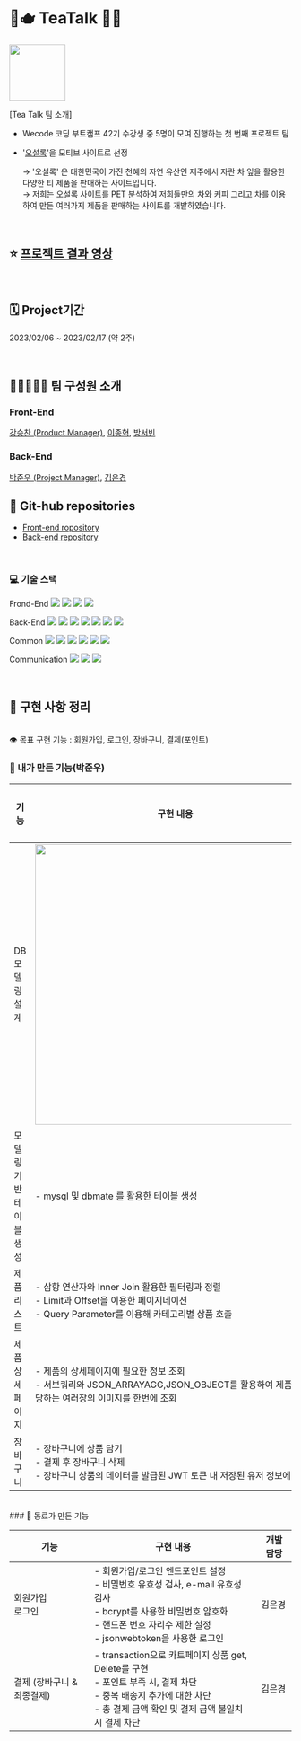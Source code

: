 # 🌳🫖 TeaTalk 🍃🍵

<img src = "https://cdn-icons-png.flaticon.com/512/5303/5303997.png" width = "100" height = "100">


[Tea Talk 팀 소개]
- Wecode 코딩 부트캠프 42기 수강생 중 5명이 모여 진행하는 첫 번째 프로젝트 팀
- '[오설록](https://www.osulloc.com/kr/ko)'을 모티브 사이트로 선정

  → '오설록' 은 대한민국이 가진 천혜의 자연 유산인 제주에서 자란 차 잎을 활용한 다양한 티 제품을 판매하는 사이트입니다.
  <br>
  → 저희는 오설록 사이트를 PET 분석하여 저희들만의 차와 커피 그리고 차를 이용하여 만든 여러가지 제품을 판매하는 사이트를 개발하였습니다.

<br>

## ⭐️ [프로젝트 결과 영상](https://youtu.be/LW9Ws-q5GtY)

<br>

## 🗓 Project기간

2023/02/06 ~ 2023/02/17 (약 2주)

<br>

## 👩‍👧👨‍👨‍👦 팀 구성원 소개

### Front-End

[강승찬 (Product Manager)](https://github.com/seungchannn), [이종혁](https://github.com/HYUK9086), [방서빈](https://github.com/seobinbang7)

### Back-End

[박준우 (Project Manager)](https://github.com/Indobobusang), [김은경](https://github.com/Silver-bell11)

## 📒 Git-hub repositories

- [Front-end ropository](https://github.com/wecode-bootcamp-korea/42-1st-TeaTalk-frontend)
- [Back-end repository](https://github.com/wecode-bootcamp-korea/42-1st-TeaTalk-backend)

<br>

### 💻 기술 스택

Frond-End
<img src="https://img.shields.io/badge/Javscript-F7DF1E?style=flat&amp;logo=javascript&amp;logoColor=white">
<img src="https://img.shields.io/badge/React.js-61DAFB?style=flat&amp;logo=React&amp;logoColor=white">
<img src="https://img.shields.io/badge/sass-CC6699?style=flat&amp;logo=sass&amp;logoColor=white">
<img src="https://img.shields.io/badge/React Router-CA4245?style=flat&amp;logo=ReactRouter&amp;logoColor=white">

Back-End
<img src="https://img.shields.io/badge/Node.js-339933?style=flat&amp;logo=Node.js&amp;logoColor=white">
<img src="https://img.shields.io/badge/Nodemon-76D04B?style=flat&amp;logo=Nodemon&amp;logoColor=white">
<img src="https://img.shields.io/badge/Express-000000?style=flat&amp;logo=Express&amp;logoColor=white">
<img src="https://img.shields.io/badge/MySQL-4479A1?style=flat&amp;logo=MySQL&amp;logoColor=white">
<img src="https://img.shields.io/badge/JWT-CC6699?style=flat&amp;logo=JSON&amp;logoColor=white">
<img src="https://img.shields.io/badge/Dbmate-009DC7?style=flat&amp;logo=Bcrypt&amp;logoColor=white">
<img src="https://img.shields.io/badge/Bcrypt-CA424?style=flat&amp;logo=Bcrypt&amp;logoColor=white">

Common
<img src="https://img.shields.io/badge/Git-F05032?style=flat&amp;logo=Git&amp;logoColor=white">
<img src="https://img.shields.io/badge/GitHub-181717?style=flat&amp;logo=GitHub&amp;logoColor=white">
<img src="https://img.shields.io/badge/Prettier-F7B93E?style=flat&amp;logo=prettier&amp;logoColor=white">
<img src="https://img.shields.io/badge/RestfulAPI-F7533E?style=flat&amp;logo=RestfulAPII&amp;logoColor=white">
<img src="https://img.shields.io/badge/VSCode-007ACC?style=flat&amp;logo=Visual Studio Code&amp;logoColor=white">
<img src="https://img.shields.io/badge/Postman-FF6C37?style=flat&amp;logo=Postman Code&amp;logoColor=white">

Communication
<img src="https://img.shields.io/badge/Slack-4A154B?style=flat&amp;logo=Slack&amp;logoColor=white">
<img src="https://img.shields.io/badge/Trello-0052CC?style=flat&amp;logo=Trello&amp;logoColor=white">
<img src="https://img.shields.io/badge/Notion-000000?style=flat&amp;logo=Notion&amp;logoColor=white">

<br>

## 🧩 구현 사항 정리

<br>
👁️ 목표 구현 기능 : 회원가입, 로그인, 장바구니, 결제(포인트)

<br>

### 💾 내가 만든 기능(박준우)

| 기능                              | 구현 내용                                                                                                                                                                                        | 개발 담당          |
| --------------------------------- | ------------------------------------------------------------------------------------------------------------------------------------------------------------------------------------------------ | ------------------ |
| DB 모델링 설계                    | <img src="https://user-images.githubusercontent.com/112492840/219868842-940f5974-cc6d-4181-a4f4-c35c457446b5.png" width = "500">                                                                                                                           | 박준우(나) <br> 김은경 |
| 모델링 기반 테이블 생성           | - mysql 및 dbmate 를 활용한 테이블 생성                                                                                                                                                          | 박준우 (나)            |
| 제품 리스트 | - 삼항 연산자와 Inner Join 활용한 필터링과 정렬 <br> - Limit과 Offset을 이용한 페이지네이션 <br> - Query Parameter를 이용해 카테고리별 상품 호출                                                                                | 박준우(나)             |
| 제품 상세 페이지 | - 제품의 상세페이지에 필요한 정보 조회 <br> - 서브쿼리와 JSON_ARRAYAGG,JSON_OBJECT를 활용하여 제품에 해당하는 여러장의 이미지를 한번에 조회 | 박준우(나)
| 장바구니                          | - 장바구니에 상품 담기 <br> - 결제 후 장바구니 삭제 <br> - 장바구니 상품의 데이터를 발급된 JWT 토큰 내 저장된 유저 정보에 저장                                                                   | 박준우(나)             |

<br>
### 💾 동료가 만든 기능

| 기능                              | 구현 내용                                                                                                                                                                                        | 개발 담당          |
| --------------------------------- | ------------------------------------------------------------------------------------------------------------------------------------------------------------------------------------------------ | ------------------ |
| 회원가입 <br> 로그인              | - 회원가입/로그인 엔드포인트 설정 <br> - 비밀번호 유효성 검사, e-mail 유효성 검사 <br> - bcrypt를 사용한 비밀번호 암호화 <br> - 핸드폰 번호 자리수 제한 설정 <br> - jsonwebtoken을 사용한 로그인 | 김은경             |
| 결제 (장바구니 & 최종결제)        | - transaction으로 카트페이지 상품 get, Delete를 구현 <br> - 포인트 부족 시, 결제 차단 <br> - 중복 배송지 추가에 대한 차단 <br> - 총 결제 금액 확인 및 결제 금액 불일치 시 결제 차단              | 김은경             |
<br>
